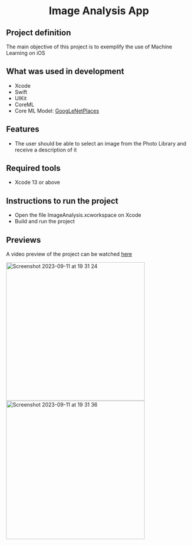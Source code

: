 <h1 align="center">Image Analysis App</h1>

## Project definition

The main objective of this project is to exemplify the use of Machine Learning on iOS

## What was used in development
 - Xcode
 - Swift
 - UIKit
 - CoreML
 - Core ML Model: [GoogLeNetPlaces](https://github.com/BVLC/caffe/wiki/Model-Zoo)

## Features
 - The user should be able to select an image from the Photo Library and receive a description of it 
 
## Required tools
 - Xcode 13 or above

## Instructions to run the project 
 - Open the file ImageAnalysis.xcworkspace on Xcode
 - Build and run the project

## Previews
A video preview of the project can be watched [here](https://drive.google.com/file/d/1pv0RJUBHYZ32NBu45HY-o4qErSofsJH1/view?usp=drive_link)

<img width="376" alt="Screenshot 2023-09-11 at 19 31 24" src="https://github.com/jeannchuab/ImageAnalysis/assets/62518806/260a578a-7344-4362-9926-9a6f84943df1">
<img width="376" alt="Screenshot 2023-09-11 at 19 31 36" src="https://github.com/jeannchuab/ImageAnalysis/assets/62518806/2460d6a0-aa64-4f7d-b9e5-7c91c1a29f7c">
